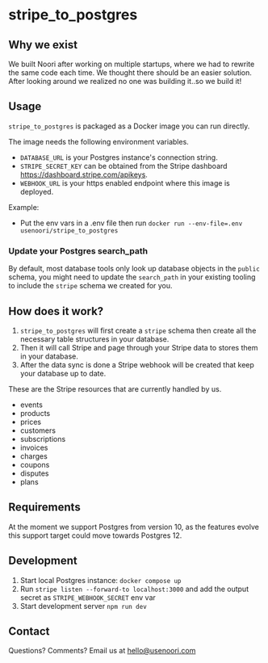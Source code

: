 # stripe_to_postgres

## Why we exist

We built Noori after working on multiple startups, where we had to rewrite the same code each time. We thought there should be an easier solution. After looking around we realized no one was building it..so we build it! 

## Usage

`stripe_to_postgres` is packaged as a Docker image you can run directly.

The image needs the following environment variables.

- `DATABASE_URL` is your Postgres instance's connection string.
- `STRIPE_SECRET_KEY` can be obtained from the Stripe dashboard https://dashboard.stripe.com/apikeys.
- `WEBHOOK_URL` is your https enabled endpoint where this image is deployed.

Example:

- Put the env vars in a .env file then run `docker run --env-file=.env usenoori/stripe_to_postgres`

### Update your Postgres search_path

By default, most database tools only look up database objects in the `public` schema, you might need to update
the `search_path` in your existing tooling to include the `stripe` schema we created for you.

## How does it work?

1. `stripe_to_postgres` will first create a `stripe` schema then create all the necessary table structures in your database.
2. Then it will call Stripe and page through your Stripe data to stores them in your database.
3. After the data sync is done a Stripe webhook will be created that keep your database up to date.

These are the Stripe resources that are currently handled by us.

- events
- products
- prices
- customers
- subscriptions
- invoices
- charges
- coupons
- disputes
- plans

## Requirements

At the moment we support Postgres from version 10, as the features evolve this support target could move towards
Postgres 12.

## Development

1. Start local Postgres instance: `docker compose up`
2. Run `stripe listen --forward-to localhost:3000` and add the output secret as `STRIPE_WEBHOOK_SECRET` env var
3. Start development server `npm run dev`

## Contact
Questions? Comments? Email us at hello@usenoori.com


